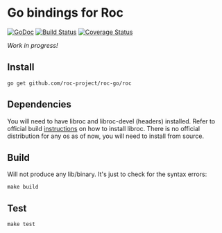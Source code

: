 # Go bindings for Roc

[![GoDoc](https://godoc.org/github.com/roc-project/roc-go/roc?status.svg)](https://godoc.org/github.com/roc-project/roc-go/roc) [![Build Status](https://travis-ci.org/roc-project/roc-go.svg?branch=master)](https://travis-ci.org/roc-project/roc-go) [![Coverage Status](https://coveralls.io/repos/github/roc-project/roc-go/badge.svg?branch=master)](https://coveralls.io/github/roc-project/roc-go?branch=master)

_Work in progress!_

## Install

```
go get github.com/roc-project/roc-go/roc
```

## Dependencies
You will need to have libroc and libroc-devel (headers) installed. Refer to official build [instructions](https://roc-project.github.io/roc/docs/building.html) on how to install libroc. There is no official distribution for any os as of now, you will need to install from source.

## Build
Will not produce any lib/binary. It's just to check for the syntax errors:

`make build`

## Test

`make test`
